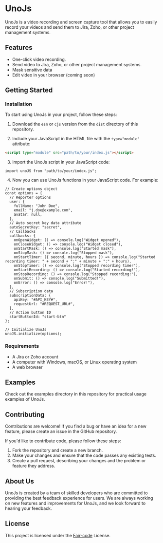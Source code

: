 # UnoJs

UnoJs is a video recording and screen capture tool that allows you to easily record your videos and send them to Jira, Zoho, or other project management systems.

## Features

- One-click video recording.
- Send video to Jira, Zoho, or other project management systems.
- Mask sensitive data
- Edit video in your browser (coming soon)

## Getting Started

### Installation

To start using UnoJs in your project, follow these steps:

1. Download the `esm` or `cjs` version from the `dist` directory of this repository.

2. Include your JavaScript in the HTML file with the `type="module"` attribute:

```html
<script type="module" src="path/to/your/index.js"></script>
```

3. Import the UnoJs script in your JavaScript code:

```JS
import unoJS from "path/to/your/index.js";
```

4. Now you can use UnoJs functions in your JavaScript code. For example:

```JS
// Create options object
const options = {
  // Reporter options
  user: {
    fullName: "John Doe",
    email: "j.doe@example.com",
    avatar: null,
  },
  // Auto secret key data attribute
  autoSecretKey: "secret",
  // Callbacks
  callbacks: {
    onOpenWidget: () => console.log("Widget opened"),
    onCloseWidget: () => console.log("Widget closed"),
    onStartMask: () => console.log("Started mask"),
    onStopMask: () => console.log("Stopped mask"),
    onStartTimer: ({ second, minute, hours }) => console.log("Started recording timer: " + second + ":" + minute + ":" + hours),
    onStopTimer: () => console.log("Stopped recording timer"),
    onStartRecording: () => console.log("Started recording!"),
    onStopRecording: () => console.log("Stopped recording!"),
    onSubmit: () => console.log("Submitted!"),
    onError: () => console.log("Error!"),
  },
  // Subscription data
  subscriptionData: {
    apiKey: "#API_KEY#",
    requestUrl: "#REQUEST_URL#",
  },
  // Action button ID
  startButtonId: "start-btn"
};

// Initialize UnoJs
unoJS.initialize(options);
```

### Requirements

- A Jira or Zoho account
- A computer with Windows, macOS, or Linux operating system
- A web browser

## Examples

Check out the examples directory in this repository for practical usage examples of UnoJs.

## Contributing

Contributions are welcome! If you find a bug or have an idea for a new feature, please create an issue in the GitHub repository.

If you'd like to contribute code, please follow these steps:

1. Fork the repository and create a new branch.
2. Make your changes and ensure that the code passes any existing tests.
3. Create a pull request, describing your changes and the problem or feature they address.

## About Us

UnoJs is created by a team of skilled developers who are committed to providing the best feedback experience for users. We are always working on new features and improvements for UnoJs, and we look forward to hearing your feedback.

## License

This project is licensed under the [Fair-code](https://faircode.io/) License.
